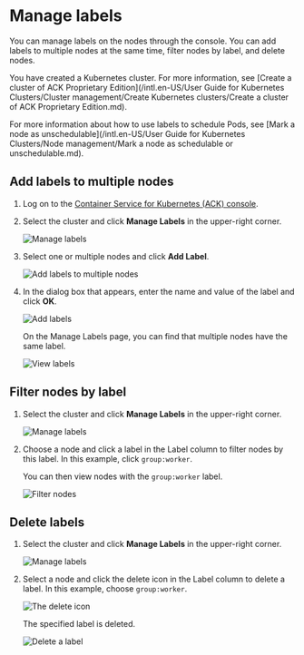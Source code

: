 # Manage labels

You can manage labels on the nodes through the console. You can add labels to multiple nodes at the same time, filter nodes by label, and delete nodes.

You have created a Kubernetes cluster. For more information, see [Create a cluster of ACK Proprietary Edition](/intl.en-US/User Guide for Kubernetes Clusters/Cluster management/Create Kubernetes clusters/Create a cluster of ACK Proprietary Edition.md).

For more information about how to use labels to schedule Pods, see [Mark a node as unschedulable](/intl.en-US/User Guide for Kubernetes Clusters/Node management/Mark a node as schedulable or unschedulable.md).

## Add labels to multiple nodes

1.  Log on to the [Container Service for Kubernetes \(ACK\) console](https://cs.console.aliyun.com).

2.  Select the cluster and click **Manage Labels** in the upper-right corner.

    ![Manage labels](https://static-aliyun-doc.oss-cn-hangzhou.aliyuncs.com/assets/img/en-US/9635359951/p10910.png)

3.  Select one or multiple nodes and click **Add Label**.

    ![Add labels to multiple nodes](https://static-aliyun-doc.oss-cn-hangzhou.aliyuncs.com/assets/img/en-US/0735359951/p10911.png)

4.  In the dialog box that appears, enter the name and value of the label and click **OK**.

    ![Add labels](https://static-aliyun-doc.oss-cn-hangzhou.aliyuncs.com/assets/img/en-US/0735359951/p10912.png)

    On the Manage Labels page, you can find that multiple nodes have the same label.

    ![View labels](https://static-aliyun-doc.oss-cn-hangzhou.aliyuncs.com/assets/img/en-US/0735359951/p10913.png)


## Filter nodes by label

1.  Select the cluster and click **Manage Labels** in the upper-right corner.

    ![Manage labels](https://static-aliyun-doc.oss-cn-hangzhou.aliyuncs.com/assets/img/en-US/0735359951/p10914.png)

2.  Choose a node and click a label in the Label column to filter nodes by this label. In this example, click `group:worker`.

    You can then view nodes with the `group:worker` label.

    ![Filter nodes](https://static-aliyun-doc.oss-cn-hangzhou.aliyuncs.com/assets/img/en-US/0735359951/p10915.png)


## Delete labels

1.  Select the cluster and click **Manage Labels** in the upper-right corner.

    ![Manage labels](https://static-aliyun-doc.oss-cn-hangzhou.aliyuncs.com/assets/img/en-US/0735359951/p10916.png)

2.  Select a node and click the delete icon in the Label column to delete a label. In this example, choose `group:worker`.

    ![The delete icon](https://static-aliyun-doc.oss-cn-hangzhou.aliyuncs.com/assets/img/en-US/0735359951/p10917.png)

    The specified label is deleted.

    ![Delete a label](https://static-aliyun-doc.oss-cn-hangzhou.aliyuncs.com/assets/img/en-US/0735359951/p10918.png)


